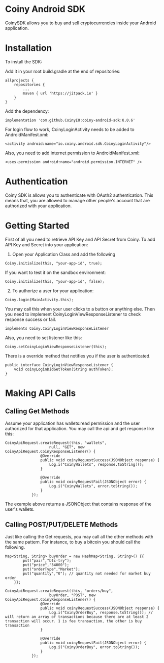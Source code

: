 # Coiny Android SDK

CoinySDK allows you to buy and sell cryptocurrencies inside your Android application. 

# Installation

To install the SDK:

Add it in your root build.gradle at the end of repositories:

    allprojects {
        repositories {
            ...
            maven { url 'https://jitpack.io' }
        }
    }

Add the dependency:

`implementation 'com.github.CoinyIO:coiny-android-sdk:0.0.6'`

For login flow to work, CoinyLoginActivity needs to be added to AndroidManifest.xml:

`<activity android:name="io.coiny.android.sdk.CoinyLoginActivity"/>`

Also, you need to add internet permission to AndroidManifest.xml:

`<uses-permission android:name="android.permission.INTERNET" />`

# Authentication 

Coiny SDK is allows you to authenticate with OAuth2 authentication. This means that, you are allowed to manage other people's account that are authorized with your application.

# Getting Started

First of all you need to retrieve API Key and API Secret from Coiny. To add API Key and Secret into your application:

1. Open your Application Class and add the following

`Coiny.initialize(this, "your-app-id", true);`

If you want to test it on the sandbox environment:

`Coiny.initialize(this, "your-app-id", false);`

2. To authorize a user for your application: 

`Coiny.login(MainActivity.this);`

You may call this when your user clicks to a button or anything else. Then you need to implement CoinyLoginViewResponseListener to check response success or fail.

`implements Coiny.CoinyLoginViewResponseListener`

Also, you need to set listener like this:

`Coiny.setCoinyLoginViewResponseListener(this);`

There is a override method that notifies you if the user is authenticated.

	public interface CoinyLoginViewResponseListener {
		void coinyLoginDidGetToken(String authToken);
	}

# Making API Calls

## Calling Get Methods

Assume your application has wallets:read permission and the user authorized for that application. You may call the api and get response like this: 

	CoinyApiRequest.createRequest(this, "wallets",
                        null, "GET", new CoinyApiRequest.CoinyResponseListener() {
                    @Override
                    public void coinyRequestSuccess(JSONObject response) {
                        Log.i("CoinyWallets", response.toString());
                    }

                    @Override
                    public void coinyRequestFail(JSONObject error) {
                        Log.i("CoinyWallets", error.toString());
                    }
                });
The example above returns a JSONObject that contains response of the user's wallets.

## Calling POST/PUT/DELETE Methods

Just like calling the Get requests, you may call all the other methods with the same pattern. For instance, to buy a bitcoin you should call the following.

    Map<String, String> buyOrder = new HashMap<String, String>() {{
            put("pair","btc-try");
            put("price","34000");
            put("orderType","Market");
            put("quantity","0"); // quantity not needed for market buy order 
        }};

    CoinyApiRequest.createRequest(this, "orders/buy",
                        buyOrder, "POST", new CoinyApiRequest.CoinyResponseListener() {
                    @Override
                    public void coinyRequestSuccess(JSONObject response) {
                        Log.i("CoinyOrderBuy", response.toString()); // will return an array of transactions because there are at least 2 transaction will occur. 1 is fee transaction, the other is buy transaction
                    }

                    @Override
                    public void coinyRequestFail(JSONObject error) {
                        Log.i("CoinyOrderBuy", error.toString());
                    }
                });
